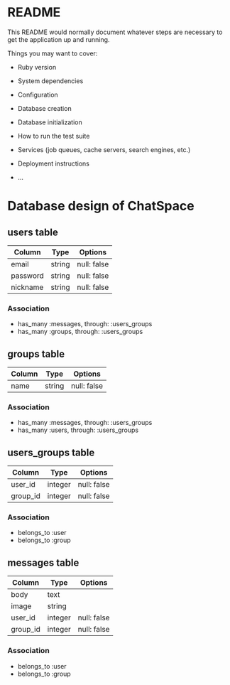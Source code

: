 # README

This README would normally document whatever steps are necessary to get the
application up and running.

Things you may want to cover:

* Ruby version

* System dependencies

* Configuration

* Database creation

* Database initialization

* How to run the test suite

* Services (job queues, cache servers, search engines, etc.)

* Deployment instructions

* ...

# Database design of ChatSpace
## users table
|Column|Type|Options|
|------|----|-------|
|email|string|null: false|
|password|string|null: false|
|nickname|string|null: false|
### Association
- has_many :messages, through: :users_groups
- has_many :groups, through: :users_groups

## groups table
|Column|Type|Options|
|------|----|-------|
|name|string|null: false|
### Association
- has_many :messages, through: :users_groups
- has_many :users, through: :users_groups

## users_groups table
|Column|Type|Options|
|------|----|-------|
|user_id|integer|null: false|
|group_id|integer|null: false|
### Association
- belongs_to :user
- belongs_to :group

## messages table
|Column|Type|Options|
|------|----|-------|
|body|text||
|image|string||
|user_id|integer|null: false|
|group_id|integer|null: false|
### Association
- belongs_to :user
- belongs_to :group